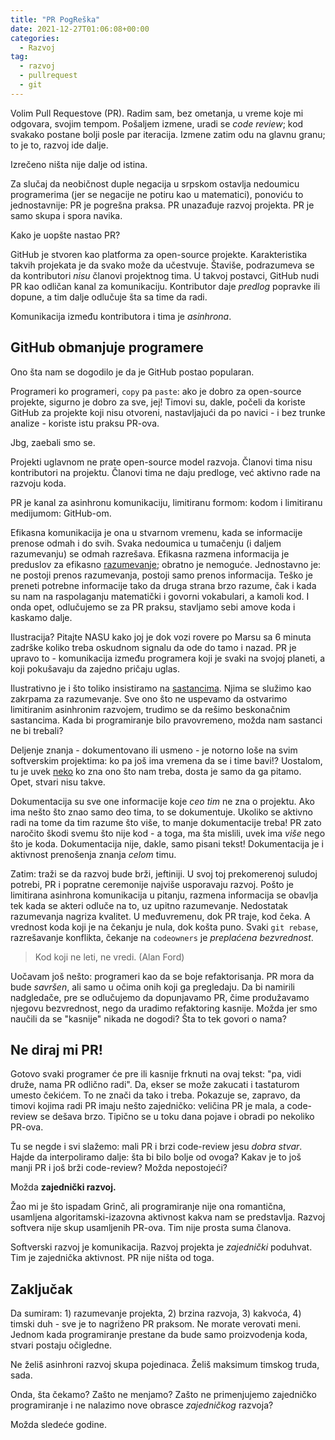 ```yaml
---
title: "PR PogReška"
date: 2021-12-27T01:06:08+00:00
categories:
  - Razvoj
tag:
  - razvoj
  - pullrequest
  - git
---
```


Volim Pull Requestove (PR). Radim sam, bez ometanja, u vreme koje mi odgovara, svojim tempom. Pošaljem izmene, uradi se _code review_; kod svakako postane bolji posle par iteracija. Izmene zatim odu na glavnu granu; to je to, razvoj ide dalje.

Izrečeno ništa nije dalje od istina.

<!--more-->

Za slučaj da neobičnost duple negacija u srpskom ostavlja nedoumicu programerima (jer se negacije ne potiru kao u matematici), ponoviću to jednostavnije: PR je pogrešna praksa. PR unazađuje razvoj projekta. PR je samo skupa i spora navika.

Kako je uopšte nastao PR?

GitHub je stvoren kao platforma za open-source projekte. Karakteristika takvih projekata je da svako može da učestvuje. Štaviše, podrazumeva se da kontributori _nisu_ članovi projektnog tima. U takvoj postavci, GitHub nudi PR kao odličan kanal za komunikaciju. Kontributor daje _predlog_ popravke ili dopune, a tim dalje odlučuje šta sa time da radi.

Komunikacija između kontributora i tima je _asinhrona_.

## GitHub obmanjuje programere

Ono šta nam se dogodilo je da je GitHub postao popularan.

Programeri ko programeri, `copy` pa `paste`: ako je dobro za open-source projekte, sigurno je dobro za sve, jej! Timovi su, dakle, počeli da koriste GitHub za projekte koji nisu otvoreni, nastavljajući da po navici - i bez trunke analize - koriste istu praksu PR-ova.

Jbg, zaebali smo se.

Projekti uglavnom ne prate open-source model razvoja. Članovi tima nisu kontributori na projektu. Članovi tima ne daju predloge, već aktivno rade na razvoju koda.

PR je kanal za asinhronu komunikaciju, limitiranu formom: kodom i limitiranu medijumom: GitHub-om.

Efikasna komunikacija je ona u stvarnom vremenu, kada se informacije prenose odmah i do svih. Svaka nedoumica u tumačenju (i daljem razumevanju) se odmah razrešava. Efikasna razmena informacija je preduslov za efikasno [razumevanje](https://oblac.rs/it/); obratno je nemoguće. Jednostavno je: ne postoji prenos razumevanja, postoji samo prenos informacija. Teško je preneti potrebne informacije tako da druga strana brzo razume, čak i kada su nam na raspolaganju matematički i govorni vokabulari, a kamoli kod. I onda opet, odlučujemo se za PR praksu, stavljamo sebi amove koda i kaskamo dalje.

Ilustracija? Pitajte NASU kako joj je dok vozi rovere po Marsu sa 6 minuta zadrške koliko treba oskudnom signalu da ode do tamo i nazad. PR je upravo to - komunikacija između programera koji je svaki na svojoj planeti, a koji pokušavaju da zajedno pričaju uglas.

Ilustrativno je i što toliko insistiramo na [sastancima](https://oblac.rs/okvir-za-sastanke-oksa/). Njima se služimo kao zakrpama za razumevanje. Sve ono što ne uspevamo da ostvarimo limitiranim asinhronim razvojem, trudimo se da rešimo beskonačnim sastancima. Kada bi programiranje bilo pravovremeno, možda nam sastanci ne bi trebali?

Deljenje znanja - dokumentovano ili usmeno - je notorno loše na svim softverskim projektima: ko pa još ima vremena da se i time bavi!? Uostalom, tu je uvek [neko](https://oblac.rs/filip-visnjic-guslar-projekta/) ko zna ono što nam treba, dosta je samo da ga pitamo. Opet, stvari nisu takve.

Dokumentacija su sve one informacije koje _ceo tim_ ne zna o projektu. Ako ima nešto što znao samo deo tima, to se dokumentuje. Ukoliko se aktivno radi na tome da tim razume što više, to manje dokumentacije treba! PR zato naročito škodi svemu što nije kod - a toga, ma šta mislili, uvek ima _više_ nego što je koda. Dokumentacija nije, dakle, samo pisani tekst! Dokumentacija je i aktivnost prenošenja znanja _celom_ timu.

Zatim: traži se da razvoj bude brži, jeftiniji. U svoj toj prekomerenoj suludoj potrebi, PR i popratne ceremonije najviše usporavaju razvoj. Pošto je limitirana asinhrona komunikacija u pitanju, razmena informacija se obavlja tek kada se akteri odluče na to, uz upitno razumevanje.  Nedostatak razumevanja nagriza kvalitet. U međuvremenu, dok PR traje, kod čeka. A vrednost koda koji je na čekanju je nula, dok košta puno. Svaki `git rebase`, razrešavanje konflikta, čekanje na `codeowners` je _preplaćena bezvrednost_.

> Kod koji ne leti, ne vredi. (Alan Ford)

Uočavam još nešto: programeri kao da se boje refaktorisanja. PR mora da bude _savršen_, ali samo u očima onih koji ga pregledaju. Da bi namirili nadgledače, pre se odlučujemo da dopunjavamo PR, čime produžavamo njegovu bezvrednost, nego da uradimo refaktoring kasnije. Možda jer smo naučili da se "kasnije" nikada ne dogodi? Šta to tek govori o nama?

## Ne diraj mi PR!

Gotovo svaki programer će pre ili kasnije frknuti na ovaj tekst: "pa, vidi druže, nama PR odlično radi". Da, ekser se može zakucati i tastaturom umesto čekićem. To ne znači da tako i treba. Pokazuje se, zapravo, da timovi kojima radi PR imaju nešto zajedničko: veličina PR je mala, a code-review se dešava brzo. Tipično se u toku dana pojave i obradi po nekoliko PR-ova.

Tu se negde i svi slažemo: mali PR i brzi code-review jesu _dobra stvar_. Hajde da interpoliramo dalje: šta bi bilo bolje od ovoga? Kakav je to još manji PR i još brži code-review? Možda nepostojeći?

Možda **zajednički razvoj.**

Žao mi je što ispadam Grinč, ali programiranje nije ona romantična, usamljena algoritamski-izazovna aktivnost kakva nam se predstavlja. Razvoj softvera nije skup usamljenih PR-ova. Tim nije prosta suma članova.

Softverski razvoj je komunikacija. Razvoj projekta je _zajednički_ poduhvat. Tim je zajednička aktivnost.
PR nije ništa od toga.

## Zaključak

Da sumiram: 1) razumevanje projekta, 2) brzina razvoja, 3) kakvoća, 4) timski duh - sve je to nagriženo PR praksom. Ne morate verovati meni. Jednom kada programiranje prestane da bude samo proizvodenja koda, stvari postaju očigledne.

Ne želiš asinhroni razvoj skupa pojedinaca. Želiš maksimum timskog truda, sada.

Onda, šta čekamo? Zašto ne menjamo? Zašto ne primenjujemo zajedničko programiranje i ne nalazimo nove obrasce _zajedničkog_ razvoja?

Možda sledeće godine.
